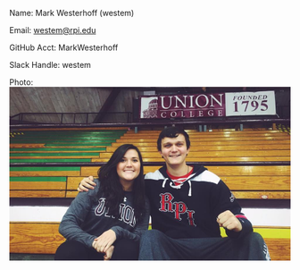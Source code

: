 Name: Mark Westerhoff (westem)

Email: westem@rpi.edu

GitHub Acct: MarkWesterhoff

Slack Handle: westem

Photo:
![alt text](https://github.com/MarkWesterhoff/CSCI-2960-Labs/blob/master/selfie.jpg "Selfie")